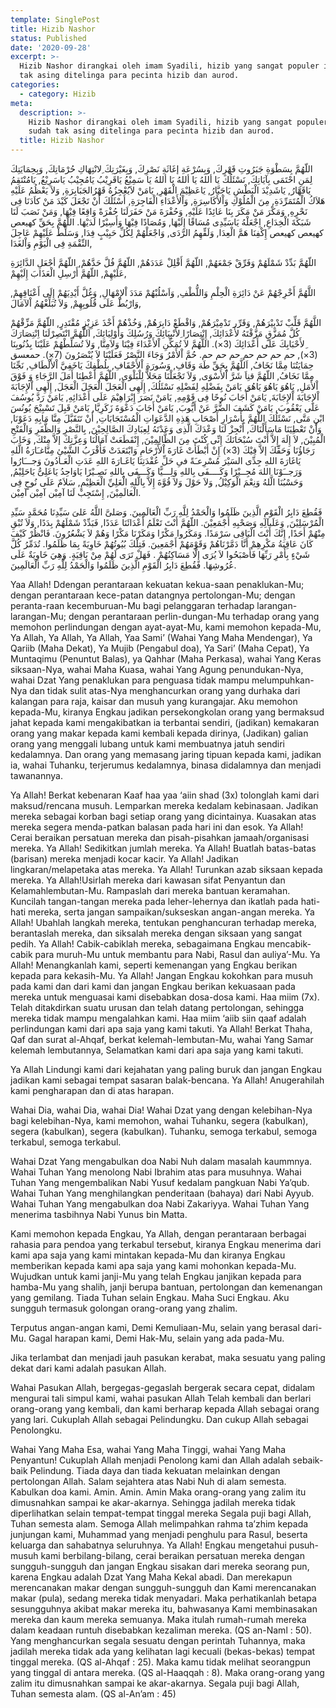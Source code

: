 ```yaml
---
template: SinglePost
title: Hizib Nashor
status: Published
date: '2020-09-28'
excerpt: >-
  Hizib Nashor dirangkai oleh imam Syadili, hizib yang sangat populer ini sudah
  tak asing ditelinga para pecinta hizib dan aurod.
categories:
  - category: Hizib
meta:
  description: >-
    Hizib Nashor dirangkai oleh imam Syadili, hizib yang sangat populer ini
    sudah tak asing ditelinga para pecinta hizib dan aurod.
  title: Hizib Nashor
---
```

اللّهُمَّ بِسَطْوَةِ جَبَرُوتِ قَهْرِكَ, وَبِسُرْعَةِ إغَاثَةِ نَصْرِكَ, وَبِغَيْرَتِكَ ِلانْتِهَاكِ حُرْمَاتِكَ, وَبِحِمَايَتِكَ لِمَنِ احْتَمَى بِآيَاتِكَ, نَسْئَلُكَ يَا أللهُ يَا أللهُ يَا أللهُ يَا سَمِيْعُ يَاقَرِيْبُ يَامُجِيْبُ يَاسَرِيْعُ, يَامُنْتَقِمُ يَاقَهَّارُ, يَاشَدِيْدَ الْبَطْشِ يَاجَبَّارُ, يَاعَظِيْمَ الْقَهْرِ, يَامَنْ لاَيُعْجِزُهُ قَهْرُالجَبَابِرَةِ, وَلاَ يَعْظُمُ عَلَيْهِ هَلاَكُ الْمُتَمَرِّدَةِ, مِنَ الْمُلُوْكِ وَاْلأَكَاسِرَةِ, وَاْلأَعْدَاءِ الْفَاجِرَةِ, أَسْئَلُكَ أَنْ تَجْعَلَ كَيْدَ مَنْ كاَدَنَا فِى نَحْرِهِ, وَمَكْرَ مَنْ مَكَرَ بِنَا عَائِدًا عَلَيْهِ, وَحُفْرَةَ مَنْ حَفَرَلَنَا حُفْرَةً وَاقِعًا فِيْهَا, وَمَنْ نَصَبَ لَنَا شَبَكَةَ الْخِدَاعِ, اِجْعَلْهُ يَاسَيِّدِى مُسَاقًا إِلَيْهَا, وَمُصَادًا فِيْهَا وَأَسِيْرًا لَدَيْهَا. اللَّهُمَّ بِحَقِّ كهيعص كهيعص كهيعص إِكْفِنَا هَمَّ الْعِدَا, وَلَقِّهِمُ الرَّدَى, وَاجْعَلْهُمْ لِكُلِّ حَبِيْبٍ فِدَا, وَسَلِّطْ عَلَيْهِمْ عَاجِلَ النِّقْمَةِ فِى الْيَوْمِ وَاْلغَدَا,



اللّهُمَّ بَدِّدْ شَمْلَهُمْ وَفَرِّقْ جَمْعَهُمْ, اللّهُمَّ أَقْلِلْ عَدَدَهُمْ, اللّهُمَّ فُلَّ حَدَّهُمْ, اللّهُمَّ أجْعَلِ الدَّائِرَةِ عَلَيْهِمْ, اللّهُمَّ أَرْسِلِ الْعَذَابَ إِلَيْهِمْ,



اللَّهُمَّ أَخْرِجْهُمْ عَنْ دَائِرَةِ الْحِلْمِ وَاللُّطْفِ, وَاَسْلُبْهُمْ مَدَدَ اْلإِمْهَالِ, وَغُلَّ أَيْدِيَهُمْ إِلَى أَعْنَاقِهِمْ, وَارْبُطْ عَلَى قُلُوبِهِمْ, وَلاَ تُبَلِّغْهُمُ اْلآمَالَ,



اللَّهُمَّ قَلِّبْ تَدْبِيْرَهُمْ, وَقَرِّر تَدْمِيْرَهُمْ, وَاقْطَعْ دَابِرَهُمْ, وَخُذْهُمْ أَخْذَ عَزِيْزٍ مُقْتَدِرٍ, اللّهُمَّ مَزِّقْهُمْ كُلَّ مُمَزَّقٍ مَزَّقْتَهُ لأَعْدَائِكَ, إِنْتِصَارًا ِلأَنْبِيَائِكَ وَرُسُلِكَ وَأَوْلِيَائِكَ, اَللَّهُمَّ انْتَصِرْلَنَا اِنْتِصَارَكَ ِلأَحْبَابِكَ عَلَى أَعْدَائِكَ (3×). اللَّهُمَّ لاَ تُمَكِّنِ اْلأَعْدَاءَ فِيْنَا وَلاَمِنَّا, وَلاَ تُسَلِّطْهُمْ عَلَيْنَا بِذُنُوبِنَا (3×), حم حم حم حم حم حم حم. حُمَّ اْلأَمْرُ وَجَاءَ النَّصْرُ فَعَلَيْنَا لاَ يُنْصَرُونَ (7×). حمعسق حِمَايَتُنَا مِمَّا نَخَافُ, اَللَّهُمَّ بِحَقِّ طَهَ وَقَافِ, وَسُورَةِ اْلأَحْقَافِ, بِلُطْفِكَ يَاخَفِيَّ اْلأَلْطَافِ, نَجِّنَا مِمَّا نَخَافُ, اللّهُمَّ قنِاَ شَرَّ اْلأَسْوَى, وَلاَ تَجْعَلْنَا مَحَلاًّ لِلْبَلْوَى, اللّهُمَّ أَعْطِنَا أَمَلَ الرَّجَاءِ وَ فَوْقَ اْلأَمَلِ, يَاهُوَ يَاهُوَ يَاهُوَ, يَامَنْ بِفَضْلِهِ لِفَضْلِهِ نَسْئَلُكَ, إِلَهِى الْعَجَلَ الْعَجَلَ الْعَجَلَ, إِلَهِى اْلإِجَابَةَ اْلإِجَابَةَ اْلإِجَابَةَ, يَامَنْ أَجَابَ نُوحًا فِى قَوْمِهِ, يَامَنْ نَصَرَ إِبْرَاهِيْمَ عَلَى أَعْدَائِهِ, يَامَنْ رَدَّ يُوسُفَ عَلَى يَعْقُوبَ, يَامَنْ كَشَفَ الضُّرَّ عَنْ أَيُّوبَ, يَامَنْ أَجَابَ دَعْوَةَ زَكَرِيَّا, يَامَنْ قَبِلَ تَسْبِيْحَ يُونُسَ ابْنِ مَتَّى, نَسْئَلُكَ اللَّهُمَّ بِأَسْرَارِ أَصْحَابِ هَذِهِ الدَّعَوَاتِ الْمُسْتَجَابَاتِ, أَنْ تَتَقَبَّلَ مِنَّا مَابِهِ دَعَوْنَا, وَأَنْ تَعْطِيَنَا مَاسَأَلْنَاكَ, أَنْجِزْ لَنَا وَعْدَكَ الَّذِى وَعَدْتَهُ لِعِبَادِكَ الصَّالِحِيْنَ, بِالنَّصْرِ وَالظَّفَرِ وَالْفَتْحِ الْمُبِيْنَ, لاَ إِلَهَ إِلاَّ أَنْتَ سُبْحَانَكَ إِنِّى كُنْتَ مِنَ الظَّالِمِيْنَ, إِنْقَطَعَتْ آمَالُنَا وَعِزَّتِكَ إلاَّ مِنْكَ, وَخَابَ رَجَاؤُنَا وَحَقِّكَ إلاَّ فِيْكَ (3×) إِنْ أَبْطَأَتْ غَارَةَ اْلأَرْحَامِ وَابْتَعَدَتْ فَأَقْرَبُ الشَّيْئِ مِنَّاغـَارَةُ الَّلهِ يَاغَارَةَ اللهِ جِدِّى السَيْرَ مُسْرِعـَةً فىِ حَلِّ عُقْدَتِنَا يَاغَـارَةَ اللهِ عَدَتِ الْعَـادُونَ وَجـــَارُوا وَرَجــَوْنَا اللهَ مُجِــيْرًا وَكَــــفَى بِاللهِ وَلِـــيًّا وَكَـــفَى بِاللهِ نَصِـيْرًا يَاوَاحِدُ يَاعَلِىُّ يَاحَلِيْمُ, وَحَسْبُنَا الَّلهُ وَنِعْمَ الْوَكِيْلُ, وَلاَ حَوْلَ وَلاَ قُوَّةَ إِلاَّ بِالَّلهِ الْعَلِيِّ الْعَظِيْمِ, سَلاَمٌ عَلَى نُوحٍ فِى الْعَالَمِيْنَ, إِسْتَجِبْ لَنَا آمِيْن آمِيْن آمِيْن.



فَقُطِعَ دَابِرُ الْقَوْمِ الَّذِينَ ظَلَمُوا وَالْحَمْدُ لِلَّهِ رَبِّ الْعَالَمِينَ. وَصَلىَّ اللَّهُ عَلىَ سَيِّدِنَا مُحَمَّدٍ سَيِّدِ الْمُرْسَلِيْنَ, وَعَلَىآلِهِ وَصَحْبِهِ أَجْمَعِيْنَ. اللّهُمَّ أَنْتَ تَعْلَمُ أَعْدَائَنَا عَدَدًا, فَبَدِّدْ شَمْلَهُمْ بِدَدًا, وَلاَ تُبْقِ مِنْهُمْ أَحَدًا, إِنَّكَ أَنْتَ الْبَاقِى سَرْمَدًا. وَمَكَرُوا مَكْرًا وَمَكَرْنَا مَكْرًا وَهُمْ لاَ يَشْعُرُونَ. فَانْظُرْ كَيْفَ كَانَ عَاقِبَةُ مَكْرِهِمْ أَنَّا دَمَّرْنَاهُمْ وَقَوْمَهُمْ أَجْمَعِينَ. فَتِلْكَ بُيُوتُهُمْ خَاوِيَةً بِمَا ظَلَمُوا. تُدَمِّرُ كُلَّ شَيْءٍ بِأَمْرِ رَبِّهَا فَأَصْبَحُوا لاَ يُرَى إِلَّا مَسَاكِنُهُمْ . فَهَلْ تَرَى لَهُمْ مِنْ بَاقِيَةٍ. وَهِيَ خَاوِيَةٌ عَلَى عُرُوشِهَا. فَقُطِعَ دَابِرُ الْقَوْمِ الَّذِينَ ظَلَمُوا وَالْحَمْدُ لِلَّهِ رَبِّ الْعَالَمِينَ.



Yaa Allah! Ddengan perantaraan kekuatan kekua-saan penaklukan-Mu; dengan perantaraan kece-patan datangnya pertolongan-Mu; dengan peranta-raan kecemburuan-Mu bagi pelanggaran terhadap larangan-larangan-Mu; dengan perantaraan perlin-dungan-Mu terhadap orang yang memohon perlindungan dengan ayat-ayat-Mu, kami memohon kepada-Mu, Ya Allah, Ya Allah, Ya Allah, Yaa Sami’ (Wahai Yang Maha Mendengar), Ya Qariib (Maha Dekat), Ya Mujib (Pengabul doa), Ya Sari’ (Maha Cepat), Ya Muntaqimu (Penuntut Balas), ya Qahhar (Maha Perkasa), wahai Yang Keras siksaan-Nya, wahai Maha Kuasa, wahai Yang Agung penundukan-Nya, wahai Dzat Yang penaklukan para penguasa tidak mampu melumpuhkan-Nya dan tidak sulit atas-Nya menghancurkan orang yang durhaka dari kalangan para raja, kaisar dan musuh yang kurangajar. Aku memohon kepada-Mu, kiranya Engkau jadikan persekongkolan orang yang bermaksud jahat kepada kami mengakibatkan ia terbantai sendiri, (jadikan) kemakaran orang yang makar kepada kami kembali kepada dirinya, (Jadikan) galian orang yang menggali lubang untuk kami membuatnya jatuh sendiri kedalamnya. Dan orang yang memasang jaring tipuan kepada kami, jadikan ia, wahai Tuhanku, terjerumus kedalamnya, binasa didalamnya dan menjadi tawanannya.



Ya Allah! Berkat kebenaran Kaaf haa yaa ‘aiin shad (3x) tolonglah kami dari maksud/rencana musuh. Lemparkan mereka kedalam kebinasaan. Jadikan mereka sebagai korban bagi setiap orang yang dicintainya. Kuasakan atas mereka segera menda-patkan balasan pada hari ini dan esok. Ya Allah! Cerai beraikan persatuan mereka dan pisah-pisahkan jamaah/organisasi mereka. Ya Allah! Sedikitkan jumlah mereka. Ya Allah! Buatlah batas-batas (barisan) mereka menjadi kocar kacir. Ya Allah! Jadikan lingkaran/melapetaka atas mereka. Ya Allah! Turunkan azab siksaan kepada mereka. Ya Allah!Usirlah mereka dari kawasan sifat Penyantun dan Kelamahlembutan-Mu. Rampaslah dari mereka bantuan keramahan. Kuncilah tangan-tangan mereka pada leher-lehernya dan ikatlah pada hati-hati mereka, serta jangan sampaikan/sukseskan angan-angan mereka. Ya Allah! Ubahlah langkah mereka, tentukan penghancuran terhadap mereka, berantaslah mereka, dan siksalah mereka dengan siksaan yang sangat pedih. Ya Allah! Cabik-cabiklah mereka, sebagaimana Engkau mencabik-cabik para muruh-Mu untuk membantu para Nabi, Rasul dan auliya’-Mu. Ya Allah! Menangkanlah kami, seperti kemenangan yang Engkau berikan kepada para kekasih-Mu. Ya Allah! Jangan Engkau kokohkan para musuh pada kami dan dari kami dan jangan Engkau berikan kekuasaan pada mereka untuk menguasai kami disebabkan dosa-dosa kami. Haa miim (7x). Telah ditakdirkan suatu urusan dan telah datang pertolongan, sehingga mereka tidak mampu mengalahkan kami. Haa miim ‘aiib siin qaaf adalah perlindungan kami dari apa saja yang kami takuti. Ya Allah! Berkat Thaha, Qaf dan surat al-Ahqaf, berkat kelemah-lembutan-Mu, wahai Yang Samar kelemah lembutannya, Selamatkan kami dari apa saja yang kami takuti.



Ya Allah Lindungi kami dari kejahatan yang paling buruk dan jangan Engkau jadikan kami sebagai tempat sasaran balak-bencana. Ya Allah! Anugerahilah kami pengharapan dan di atas harapan.



Wahai Dia, wahai Dia, wahai Dia! Wahai Dzat yang dengan kelebihan-Nya bagi kelebihan-Nya, kami memohon, wahai Tuhanku, segera (kabulkan), segera (kabulkan), segera (kabulkan). Tuhanku, semoga terkabul, semoga terkabul, semoga terkabul.



Wahai Dzat Yang mengabulkan doa Nabi Nuh dalam masalah kaummnya. Wahai Tuhan Yang menolong Nabi Ibrahim atas para musuhnya. Wahai Tuhan Yang mengembalikan Nabi Yusuf kedalam pangkuan Nabi Ya’qub. Wahai Tuhan Yang menghilangkan penderitaan (bahaya) dari Nabi Ayyub. Wahai Tuhan Yang mengabulkan doa Nabi Zakariyya. Wahai Tuhan Yang menerima tasbihnya Nabi Yunus bin Matta.



Kami memohon kepada Engkau, Ya Allah, dengan perantaraan berbagai rahasia para pendoa yang terkabul tersebut, kiranya Engkau menerima dari kami apa saja yang kami mintakan kepada-Mu dan kiranya Engkau memberikan kepada kami apa saja yang kami mohonkan kepada-Mu. Wujudkan untuk kami janji-Mu yang telah Engkau janjikan kepada para hamba-Mu yang shalih, janji berupa bantuan, pertolongan dan kemenangan yang gemilang. Tiada Tuhan selain Engkau. Maha Suci Engkau. Aku sungguh termasuk golongan orang-orang yang zhalim.



Terputus angan-angan kami, Demi Kemuliaan-Mu, selain yang berasal dari-Mu. Gagal harapan kami, Demi Hak-Mu, selain yang ada pada-Mu.



Jika terlambat dan menjadi jauh pasukan kerabat, maka sesuatu yang paling dekat dari kami adalah pasukan Allah.



Wahai Pasukan Allah, bergegas-gegaslah bergerak secara cepat, didalam mengurai tali simpul kami, wahai pasukan Allah Telah kembali dan berlari orang-orang yang kembali, dan kami berharap kepada Allah sebagai orang yang lari. Cukuplah Allah sebagai Pelindungku. Dan cukup Allah sebagai Penolongku.



Wahai Yang Maha Esa, wahai Yang Maha Tinggi, wahai Yang Maha Penyantun! Cukuplah Allah menjadi Penolong kami dan Allah adalah sebaik-baik Pelindung. Tiada daya dan tiada kekuatan melainkan dengan pertolongan Allah. Salam sejahtera atas Nabi Nuh di alam semesta. Kabulkan doa kami. Amin. Amin. Amin Maka orang-orang yang zalim itu dimusnahkan sampai ke akar-akarnya. Sehingga jadilah mereka tidak diperlihatkan selain tempat-tempat tinggal mereka Segala puji bagi Allah, Tuhan semesta alam. Semoga Allah melimpahkan rahma ta’zhim kepada junjungan kami, Muhammad yang menjadi penghulu para Rasul, beserta keluarga dan sahabatnya seluruhnya. Ya Allah! Engkau mengetahui pusuh-musuh kami berbilang-bilang, cerai beraikan persatuan mereka dengan sungguh-sungguh dan jangan Engkau sisakan dari mereka seorang pun, karena Engkau adalah Dzat Yang Maha Kekal abadi. Dan merekapun merencanakan makar dengan sungguh-sungguh dan Kami merencanakan makar (pula), sedang mereka tidak menyadari. Maka perhatikanlah betapa sesungguhnya akibat makar mereka itu, bahwasanya Kami membinasakan mereka dan kaum mereka semuanya. Maka itulah rumah-rumah mereka dalam keadaan runtuh disebabkan kezaliman mereka. (QS an-Naml : 50). Yang menghancurkan segala sesuatu dengan perintah Tuhannya, maka jadilah mereka tidak ada yang kelihatan lagi kecuali (bekas-bekas) tempat tinggal mereka. (QS al-Ahqaf : 25). Maka kamu tidak melihat seorangpun yang tinggal di antara mereka. (QS al-Haaqqah : 8). Maka orang-orang yang zalim itu dimusnahkan sampai ke akar-akarnya. Segala puji bagi Allah, Tuhan semesta alam. (QS al-An’am : 45)
